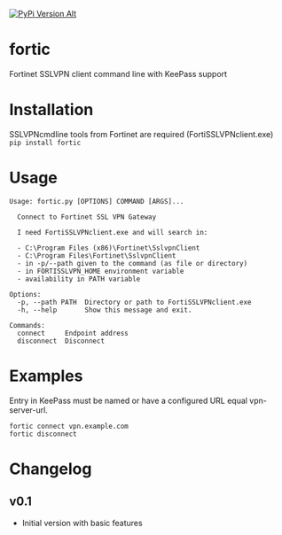 [![PyPi Version Alt](https://badge.fury.io/py/fortic.svg)](https://pypi.org/project/fortic/)  

# fortic
Fortinet SSLVPN client command line with KeePass support

# Installation
SSLVPNcmdline tools from Fortinet are required (FortiSSLVPNclient.exe)  
`pip install fortic`

# Usage
```
Usage: fortic.py [OPTIONS] COMMAND [ARGS]...

  Connect to Fortinet SSL VPN Gateway

  I need FortiSSLVPNclient.exe and will search in:

  - C:\Program Files (x86)\Fortinet\SslvpnClient
  - C:\Program Files\Fortinet\SslvpnClient
  - in -p/--path given to the command (as file or directory)
  - in FORTISSLVPN_HOME environment variable
  - availability in PATH variable

Options:
  -p, --path PATH  Directory or path to FortiSSLVPNclient.exe
  -h, --help       Show this message and exit.

Commands:
  connect     Endpoint address
  disconnect  Disconnect
```

# Examples
Entry in KeePass must be named or have a configured URL equal vpn-server-url.
```
fortic connect vpn.example.com
fortic disconnect
```

# Changelog
## v0.1
- Initial version with basic features
